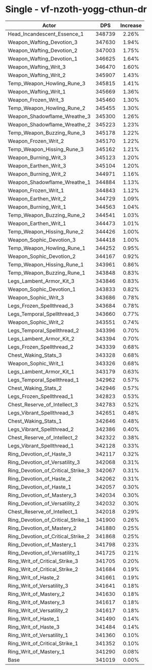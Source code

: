 # Single - vf-nzoth-yogg-cthun-dr
| Actor | DPS | Increase |
|---|:---:|:---:|
|Head_Incandescent_Essence_1|348739|2.26%|
|Weapon_Wafting_Devotion_3|347630|1.94%|
|Weapon_Wafting_Devotion_2|347003|1.75%|
|Weapon_Wafting_Devotion_1|346625|1.64%|
|Weapon_Wafting_Writ_3|346470|1.60%|
|Weapon_Wafting_Writ_2|345907|1.43%|
|Temp_Weapon_Howling_Rune_3|345815|1.41%|
|Weapon_Wafting_Writ_1|345669|1.36%|
|Weapon_Frozen_Writ_3|345460|1.30%|
|Temp_Weapon_Howling_Rune_2|345455|1.30%|
|Weapon_Shadowflame_Wreathe_3|345300|1.26%|
|Weapon_Shadowflame_Wreathe_2|345223|1.23%|
|Temp_Weapon_Buzzing_Rune_3|345178|1.22%|
|Weapon_Frozen_Writ_2|345170|1.22%|
|Temp_Weapon_Hissing_Rune_3|345162|1.21%|
|Weapon_Burning_Writ_3|345123|1.20%|
|Weapon_Earthen_Writ_3|345104|1.20%|
|Weapon_Burning_Writ_2|344971|1.16%|
|Weapon_Shadowflame_Wreathe_1|344884|1.13%|
|Weapon_Frozen_Writ_1|344843|1.12%|
|Weapon_Earthen_Writ_2|344729|1.09%|
|Weapon_Burning_Writ_1|344563|1.04%|
|Temp_Weapon_Buzzing_Rune_2|344541|1.03%|
|Weapon_Earthen_Writ_1|344473|1.01%|
|Temp_Weapon_Hissing_Rune_2|344426|1.00%|
|Weapon_Sophic_Devotion_3|344418|1.00%|
|Temp_Weapon_Howling_Rune_1|344252|0.95%|
|Weapon_Sophic_Devotion_2|344167|0.92%|
|Temp_Weapon_Hissing_Rune_1|343961|0.86%|
|Temp_Weapon_Buzzing_Rune_1|343848|0.83%|
|Legs_Lambent_Armor_Kit_3|343846|0.83%|
|Weapon_Sophic_Devotion_1|343833|0.82%|
|Weapon_Sophic_Writ_3|343686|0.78%|
|Legs_Frozen_Spellthread_3|343684|0.78%|
|Legs_Temporal_Spellthread_3|343660|0.77%|
|Weapon_Sophic_Writ_2|343551|0.74%|
|Legs_Temporal_Spellthread_2|343396|0.70%|
|Legs_Lambent_Armor_Kit_2|343394|0.70%|
|Legs_Frozen_Spellthread_2|343339|0.68%|
|Chest_Waking_Stats_3|343328|0.68%|
|Weapon_Sophic_Writ_1|343326|0.68%|
|Legs_Lambent_Armor_Kit_1|343179|0.63%|
|Legs_Temporal_Spellthread_1|342962|0.57%|
|Chest_Waking_Stats_2|342946|0.57%|
|Legs_Frozen_Spellthread_1|342823|0.53%|
|Chest_Reserve_of_Intellect_3|342783|0.52%|
|Legs_Vibrant_Spellthread_3|342651|0.48%|
|Chest_Waking_Stats_1|342646|0.48%|
|Legs_Vibrant_Spellthread_2|342386|0.40%|
|Chest_Reserve_of_Intellect_2|342322|0.38%|
|Legs_Vibrant_Spellthread_1|342128|0.33%|
|Ring_Devotion_of_Haste_3|342117|0.32%|
|Ring_Devotion_of_Versatility_3|342068|0.31%|
|Ring_Devotion_of_Critical_Strike_3|342067|0.31%|
|Ring_Devotion_of_Haste_2|342062|0.31%|
|Ring_Devotion_of_Haste_1|342057|0.30%|
|Ring_Devotion_of_Mastery_3|342034|0.30%|
|Ring_Devotion_of_Versatility_2|342032|0.30%|
|Chest_Reserve_of_Intellect_1|342018|0.29%|
|Ring_Devotion_of_Critical_Strike_1|341900|0.26%|
|Ring_Devotion_of_Mastery_2|341880|0.25%|
|Ring_Devotion_of_Critical_Strike_2|341868|0.25%|
|Ring_Devotion_of_Mastery_1|341798|0.23%|
|Ring_Devotion_of_Versatility_1|341725|0.21%|
|Ring_Writ_of_Critical_Strike_3|341705|0.20%|
|Ring_Writ_of_Critical_Strike_2|341684|0.19%|
|Ring_Writ_of_Haste_2|341661|0.19%|
|Ring_Writ_of_Versatility_3|341641|0.18%|
|Ring_Writ_of_Mastery_2|341630|0.18%|
|Ring_Writ_of_Mastery_3|341617|0.18%|
|Ring_Writ_of_Versatility_2|341617|0.18%|
|Ring_Writ_of_Haste_1|341490|0.14%|
|Ring_Writ_of_Haste_3|341484|0.14%|
|Ring_Writ_of_Versatility_1|341360|0.10%|
|Ring_Writ_of_Critical_Strike_1|341352|0.10%|
|Ring_Writ_of_Mastery_1|341290|0.08%|
|Base|341019|0.00%|
